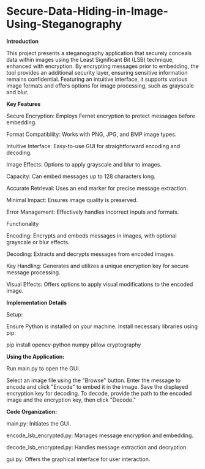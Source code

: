 # Secure-Data-Hiding-in-Image-Using-Steganography

**********Introduction**********

This project presents a steganography application that securely conceals data within images using the Least Significant Bit (LSB) technique, enhanced with encryption. By encrypting messages prior to embedding, the tool provides an additional security layer, ensuring sensitive information remains confidential. Featuring an intuitive interface, it supports various image formats and offers options for image processing, such as grayscale and blur.

**********Key Features**********

Secure Encryption: Employs Fernet encryption to protect messages before embedding.

Format Compatibility: Works with PNG, JPG, and BMP image types.

Intuitive Interface: Easy-to-use GUI for straightforward encoding and decoding.

Image Effects: Options to apply grayscale and blur to images.

Capacity: Can embed messages up to 128 characters long.

Accurate Retrieval: Uses an end marker for precise message extraction.

Minimal Impact: Ensures image quality is preserved.

Error Management: Effectively handles incorrect inputs and formats.

Functionality

Encoding: Encrypts and embeds messages in images, with optional grayscale or blur effects.

Decoding: Extracts and decrypts messages from encoded images.

Key Handling: Generates and utilizes a unique encryption key for secure message processing.

Visual Effects: Offers options to apply visual modifications to the encoded image.

**Implementation Details**

Setup:

Ensure Python is installed on your machine.
Install necessary libraries using pip:

pip install opencv-python numpy pillow cryptography

**Using the Application:**

Run main.py to open the GUI.

Select an image file using the "Browse" button.
Enter the message to encode and click "Encode" to embed it in the image.
Save the displayed encryption key for decoding.
To decode, provide the path to the encoded image and the encryption key, then click "Decode."

**Code Organization:**

main.py: Initiates the GUI.

encode_lsb_encrypted.py: Manages message encryption and embedding.

decode_lsb_encrypted.py: Handles message extraction and decryption.

gui.py: Offers the graphical interface for user interaction.
